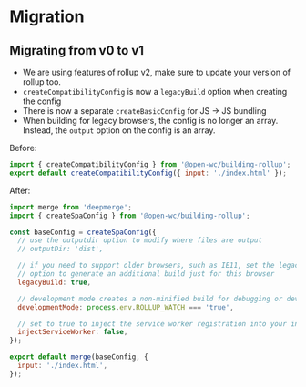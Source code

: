 # Migration

## Migrating from v0 to v1

- We are using features of rollup v2, make sure to update your version of rollup too.
- `createCompatibilityConfig` is now a `legacyBuild` option when creating the config
- There is now a separate `createBasicConfig` for JS -> JS bundling
- When building for legacy browsers, the config is no longer an array. Instead, the `output` option on the config is an array.

Before:

```js
import { createCompatibilityConfig } from '@open-wc/building-rollup';
export default createCompatibilityConfig({ input: './index.html' });
```

After:

```js
import merge from 'deepmerge';
import { createSpaConfig } from '@open-wc/building-rollup';

const baseConfig = createSpaConfig({
  // use the outputdir option to modify where files are output
  // outputDir: 'dist',

  // if you need to support older browsers, such as IE11, set the legacyBuild
  // option to generate an additional build just for this browser
  legacyBuild: true,

  // development mode creates a non-minified build for debugging or development
  developmentMode: process.env.ROLLUP_WATCH === 'true',

  // set to true to inject the service worker registration into your index.html
  injectServiceWorker: false,
});

export default merge(baseConfig, {
  input: './index.html',
});
```
